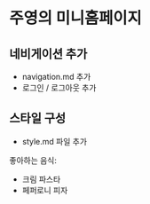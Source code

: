 # 주영의 미니홈페이지

## 네비게이션 추가

- navigation.md 추가
- 로그인 / 로그아웃 추가

## 스타일 구성

- style.md 파일 추가

좋아하는 음식:

- 크림 파스타
- 페퍼로니 피자
